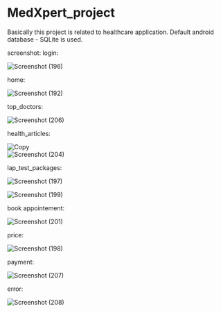 # MedXpert_project
Basically this project is related to healthcare application.
Default android database - SQLite is used.

screenshot:
login: 

![Screenshot (196)](https://github.com/pawardivyas/MedXpert_project/assets/131606520/0dff87a7-a8f6-4cc1-b62c-5bc925a9db1f)  

home:

![Screenshot (192)](https://github.com/pawardivyas/MedXpert_project/assets/131606520/5845f64d-c825-48d9-8699-6e312b91c381)

top_doctors:

![Screenshot (206)](https://github.com/pawardivyas/MedXpert_project/assets/131606520/b8cbdf2a-4ba3-4e5a-8626-b309bd1b9024)

health_articles:
 
![Copy](https://github.com/pawardivyas/MedXpert_project/assets/131606520/0383d7ae-04b1-49c0-8f62-78b209502a0e)  
![Screenshot (204)](https://github.com/pawardivyas/MedXpert_project/assets/131606520/fec6fdee-3b75-42a4-8b35-5226ee6ddb75)

lap_test_packages:

![Screenshot (197)](https://github.com/pawardivyas/MedXpert_project/assets/131606520/a764778a-b1af-42c6-b276-b0f0e5c97dca)

![Screenshot (199)](https://github.com/pawardivyas/MedXpert_project/assets/131606520/6351c57a-384d-44f9-9d40-2d0564498cd8)

book appointement:

![Screenshot (201)](https://github.com/pawardivyas/MedXpert_project/assets/131606520/2299c9de-0c58-4805-a179-58836726acfb)

price:

![Screenshot (198)](https://github.com/pawardivyas/MedXpert_project/assets/131606520/fabd202b-0293-4385-8a23-8d825f22d5f6)

payment:

![Screenshot (207)](https://github.com/pawardivyas/MedXpert_project/assets/131606520/89fa89bc-098b-4bc9-8c8a-eb4662aca6e3)

error:

![Screenshot (208)](https://github.com/pawardivyas/MedXpert_project/assets/131606520/744c804d-b9ea-4c2e-becf-be6e9927f936)








